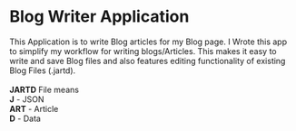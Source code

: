 # Blog Writer Application

This Application is to write Blog articles for my Blog page.
I Wrote this app to simplify my workflow for writing blogs/Articles. This makes it easy to write and save Blog files and also features editing functionality of existing Blog Files (.jartd). <br> <br>
<b>JARTD</b> File means <br>
<b>J</b> - JSON <br>
<b>ART</b> - Article <br>
<b>D</b> - Data <br>